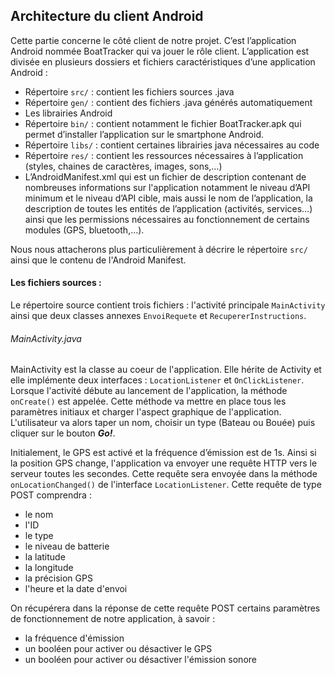 ## Architecture du client Android

Cette partie concerne le côté client de notre projet. C’est l’application Android nommée BoatTracker qui va jouer le rôle client. L’application est divisée en plusieurs dossiers et fichiers caractéristiques d’une application Android :
- Répertoire `src/` : contient les fichiers sources .java
- Répertoire `gen/` : contient des fichiers .java générés automatiquement
- Les librairies Android
- Répertoire `bin/` : contient notamment le fichier BoatTracker.apk qui permet d’installer l’application sur le smartphone Android.
- Répertoire `libs/` : contient certaines librairies java nécessaires au code
- Répertoire `res/` : contient les ressources nécessaires à l’application (styles, chaines de caractères, images, sons,…)
- L’AndroidManifest.xml qui est un fichier de description contenant de nombreuses informations sur l'application notamment le niveau d’API minimum et le niveau d’API cible, mais aussi le nom de l’application, la description de toutes les entités de l’application (activités, services…) ainsi que les permissions nécessaires au fonctionnement de certains modules (GPS, bluetooth,…).

Nous nous attacherons plus particulièrement à décrire le répertoire `src/` ainsi que le contenu de l'Android Manifest.

#### Les fichiers sources :
Le répertoire source contient trois fichiers : l'activité principale `MainActivity` ainsi que deux classes annexes `EnvoiRequete` et `RecupererInstructions`.

###### MainActivity.java
MainActivity est la classe au coeur de l'application. Elle hérite de Activity et elle implémente deux interfaces : `LocationListener` et `OnClickListener`. Lorsque l'activité débute au lancement de l'application, la méthode `onCreate()` est appelée. Cette méthode va mettre en place tous les paramètres initiaux et charger l'aspect graphique de l'application. L'utilisateur va alors taper un nom, choisir un type (Bateau ou Bouée) puis cliquer sur le bouton ***Go!***.

Initialement, le GPS est activé et la fréquence d’émission est de 1s. Ainsi si la position GPS change, l'application va envoyer une requête HTTP vers le serveur toutes les secondes. Cette requête sera envoyée dans la méthode `onLocationChanged()` de l'interface `LocationListener`. Cette requête de type POST comprendra :
- le nom
- l'ID
- le type
- le niveau de batterie
- la latitude
- la longitude
- la précision GPS
- l'heure et la date d'envoi

On récupérera dans la réponse de cette requête POST certains paramètres de fonctionnement de notre application, à savoir : 
- la fréquence d'émission
- un booléen pour activer ou désactiver le GPS
- un booléen pour activer ou désactiver l'émission sonore